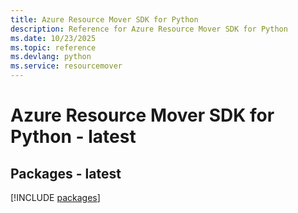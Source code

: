 ```yaml
---
title: Azure Resource Mover SDK for Python
description: Reference for Azure Resource Mover SDK for Python
ms.date: 10/23/2025
ms.topic: reference
ms.devlang: python
ms.service: resourcemover
---
```

# Azure Resource Mover SDK for Python - latest
## Packages - latest
[!INCLUDE [packages](resource-mover-index.md)]